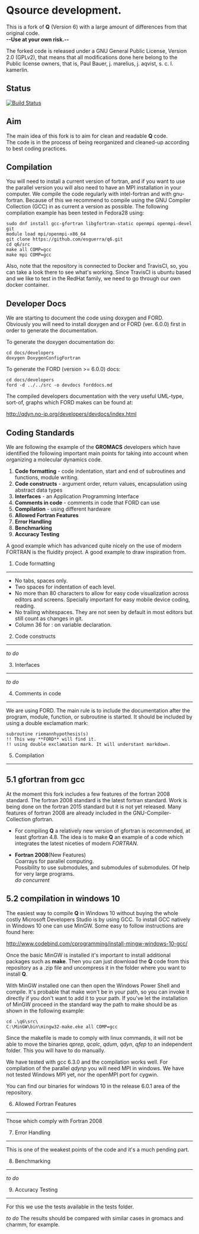 Qsource development.
================================================================================

This is a fork of **Q** (Version 6) with a large amount of differences from that
original code.   
**--Use at your own risk.--**

The forked code is released under a GNU General Public License, Version 2.0
(GPLv2), that means that all modifications done here belong to the 
Public license owners, that is, Paul Bauer, j. marelius, j. aqvist,
s. c. l. kamerlin.


Status
------

[![Build Status](https://img.shields.io/travis/esguerra/q6/master.svg?style=plastic)](https://travis-ci.org/esguerra/q6)


Aim
---

The main idea of this fork is to aim for clean and readable **Q** code.  
The code is in the process of being reorganized and cleaned-up
according to best coding practices.  


Compilation
-----------

You will need to install a current version of fortran, and if you want
to use the parallel version you will also need to have an MPI
installation in your computer. We compile the code regularly with
intel-fortran and with gnu-fortran. Because of this we recommend to
compile using the GNU Compiler Collection (GCC) in as current a
version as possible. The following compilation example has been tested
in Fedora28 using:

    sudo dnf install gcc-gfortran libgfortran-static openmpi openmpi-devel git  
    module load mpi/openmpi-x86_64  
    git clone https://github.com/esguerra/q6.git  
	cd q6/src  
    make all COMP=gcc  
	make mpi COMP=gcc  

Also, note that the repository is connected to Docker and TravisCI,
so, you can take a look there to see what's working. Since TravisCI is
ubuntu based and we like to test in the RedHat family, we need to go
through our own docker container.


Developer Docs
--------------

We are starting to document the code using doxygen and FORD.   
Obviously you will need to install doxygen and or FORD (ver. 6.0.0)
first in order to generate the documentation.

To generate the doxygen documentation do:  

    cd docs/developers  
    doxygen DoxygenConfigFortran  


To generate the FORD (version >= 6.0.0) docs:  
    
    cd docs/developers  
    ford -d ../../src -o devdocs forddocs.md  

The compiled developers documentation with the very useful UML-type,
sort-of, graphs which FORD makes can be found at:  

<http://qdyn.no-ip.org/developers/devdocs/index.html>


Coding Standards
----------------

We are following the example of the **GROMACS** developers which have
identified the following important main points for taking into account
when organizing a molecular dynamics code.  

1.  **Code formatting** - code indentation, start and end of
    subroutines and functions, module writing.
2.  **Code constructs** - argument order, return values, encapsulation
    using abstract data types  
3.  **Interfaces** - an Application Programming Interface  
4.  **Comments in code** - comments in code that FORD can use  
5.  **Compilation** - using different hardware  
6.  **Allowed Fortran Features**  
7.  **Error Handling**  
8.  **Benchmarking**  
9.  **Accuracy Testing**   

A good example which has advanced quite nicely on the use of modern
FORTRAN is the fluidity project. A good example to draw inspiration
from.

  
1. Code formatting
------------------

* No tabs, spaces only.  
* Two spaces for indentation of each level.  
* No more than 80 characters to allow for easy code visualization
  across editors and screens. Specially important for easy mobile
  device coding, reading.  
* No trailing whitespaces. They are not seen by default in most
  editors but still count as changes in git.  
* Column 36 for : on variable declaration.  


2. Code constructs
------------------
*to do*  


3. Interfaces
-------------
*to do*  


4. Comments in code
-------------------

We are using FORD. The main rule is to include the documentation after
the program, module, function, or subroutine is started. It should be
included by using a double exclamation mark:  

    subroutine riemannhypothesis(s)
    !! This way **FORD** will find it.
	!! using double exclamation mark. It will understant markdown.
	

5. Compilation
--------------

5.1  gfortran from gcc
----------------------
At the moment this fork includes a few features of the fortran
2008 standard. The fortran 2008 standard is the latest fortran
standard. Work is being done on the fortran 2015 standard but it is
not yet released. Many features of fortran 2008 are already included
in the GNU-Compiler-Collection gfortran.

- For compiling **Q** a relatively new version of gfortran is recommended,
at least  gfortran 4.8. The  idea is  to make **Q**  an example of  a code
which integrates the latest niceties of modern *FORTRAN*.

- **Fortran 2008**(New Features)  
Coarrays for parallel computing.  
Possibility to use submodules, and submodules of submodules. Of help
for very large programs.  
*do concurrent*  

5.2 compilation in windows 10
-----------------------------

The easiest way to compile **Q** in Windows 10 without buying the whole
costly Microsoft Developers Studio is by using GCC.
To install GCC natively in Windows 10 one can use MinGW. Some easy to
follow instructions are found here:   

<http://www.codebind.com/cprogramming/install-mingw-windows-10-gcc/>

Once the basic MinGW is installed it's important to install additional
packages such as **make**. Then you can just download the **Q** code
from this repository as a .zip file and uncompress it in
the folder where you want to install **Q**.

With MinGW installed one can then open the Windows Power Shell and
compile. It's probable that make won't be in your path, so you can 
invoke it directly if you don't want to add it to your path. If you've
let the installation of MinGW proceed in the standard way the path to
make should be as shown in the following example:

    cd .\q6\src\
	C:\MinGW\bin\mingw32-make.eke all COMP=gcc

Since the makefile is made to comply with linux commands, it will not
be able to move the binaries *qprep*, *qcalc*, *qdum*, *qdyn*, *qfep*
to an independent folder. This you will have to do manually.

We have tested with gcc 6.3.0 and the compilation works well. For
compilation of the parallel *qdynp* you will need MPI in windows. We
have not tested Windows MPI yet, nor the openMPI port for cygwin.

You can find our binaries for windows 10 in the release 6.0.1 area of
the repository.


6. Allowed Fortran Features
---------------------------
Those which comply with Fortran 2008


7. Error Handling
-----------------
This is one of the weakest points of the code and it's a much pending
part.


8. Benchmarking
---------------
*to do*  


9. Accuracy Testing
-------------------
For this we use the tests available in the tests folder.

*to do* The results should be compared with similar cases in gromacs and
charmm, for example.



